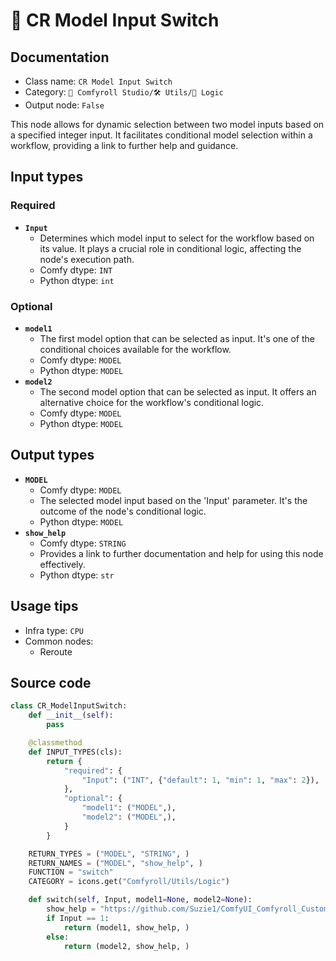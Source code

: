 # 🔀 CR Model Input Switch
## Documentation
- Class name: `CR Model Input Switch`
- Category: `🧩 Comfyroll Studio/🛠️ Utils/🔀 Logic`
- Output node: `False`

This node allows for dynamic selection between two model inputs based on a specified integer input. It facilitates conditional model selection within a workflow, providing a link to further help and guidance.
## Input types
### Required
- **`Input`**
    - Determines which model input to select for the workflow based on its value. It plays a crucial role in conditional logic, affecting the node's execution path.
    - Comfy dtype: `INT`
    - Python dtype: `int`
### Optional
- **`model1`**
    - The first model option that can be selected as input. It's one of the conditional choices available for the workflow.
    - Comfy dtype: `MODEL`
    - Python dtype: `MODEL`
- **`model2`**
    - The second model option that can be selected as input. It offers an alternative choice for the workflow's conditional logic.
    - Comfy dtype: `MODEL`
    - Python dtype: `MODEL`
## Output types
- **`MODEL`**
    - Comfy dtype: `MODEL`
    - The selected model input based on the 'Input' parameter. It's the outcome of the node's conditional logic.
    - Python dtype: `MODEL`
- **`show_help`**
    - Comfy dtype: `STRING`
    - Provides a link to further documentation and help for using this node effectively.
    - Python dtype: `str`
## Usage tips
- Infra type: `CPU`
- Common nodes:
    - Reroute



## Source code
```python
class CR_ModelInputSwitch:
    def __init__(self):
        pass

    @classmethod
    def INPUT_TYPES(cls):
        return {
            "required": {
                "Input": ("INT", {"default": 1, "min": 1, "max": 2}),
            },
            "optional": {
                "model1": ("MODEL",),
                "model2": ("MODEL",),   
            }
        }

    RETURN_TYPES = ("MODEL", "STRING", )
    RETURN_NAMES = ("MODEL", "show_help", )
    FUNCTION = "switch"
    CATEGORY = icons.get("Comfyroll/Utils/Logic")

    def switch(self, Input, model1=None, model2=None):
        show_help = "https://github.com/Suzie1/ComfyUI_Comfyroll_CustomNodes/wiki/Logic-Nodes#cr-model-input-switch"
        if Input == 1:
            return (model1, show_help, )
        else:
            return (model2, show_help, )

```

